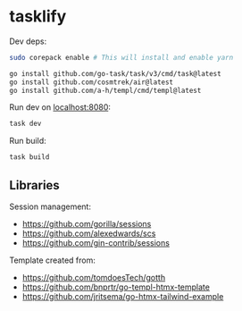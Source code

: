 # tasklify

Dev deps:

```sh
sudo corepack enable # This will install and enable yarn

go install github.com/go-task/task/v3/cmd/task@latest
go install github.com/cosmtrek/air@latest
go install github.com/a-h/templ/cmd/templ@latest
```

Run dev on [localhost:8080](localhost:8080):

```sh
task dev
```

Run build:

```sh
task build
```

## Libraries

Session management:

- https://github.com/gorilla/sessions
- https://github.com/alexedwards/scs
- https://github.com/gin-contrib/sessions

Template created from:

- https://github.com/tomdoesTech/gotth
- https://github.com/bnprtr/go-templ-htmx-template
- https://github.com/jritsema/go-htmx-tailwind-example
